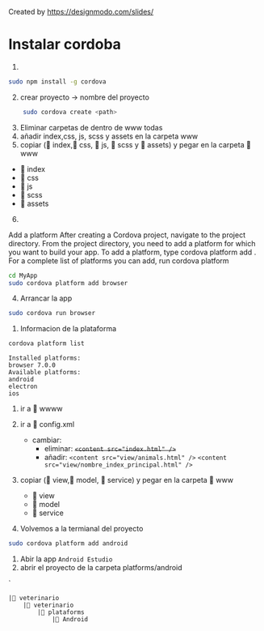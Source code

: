 Created by https://designmodo.com/slides/


# Instalar cordoba

1. 
```bash
sudo npm install -g cordova
```

2. crear proyecto <path> -> nombre del proyecto
```bash
    sudo cordova create <path> 
```

3. Eliminar carpetas de dentro de www todas
4. añadir index,css, js, scss y assets en la carpeta www 
5.  copiar (📂 index,📂 css, 📂 js, 📂 scss y 📂 assets) y pegar en la carpeta 📂 www 
   -  📂 index
   -  📂 css
   -  📂 js 
   -  📂 scss 
   -  📂 assets 
6. 
Add a platform
After creating a Cordova project, navigate to the project directory. From the project directory, you need to add a platform for which you want to build your app.
To add a platform, type cordova platform add <platform name>.
For a complete list of platforms you can add, run cordova platform

```bash
cd MyApp 
sudo cordova platform add browser
```

4. Arrancar la app 
```bash
sudo cordova run browser
```


1. Informacion de la plataforma
```bash
cordova platform list
```
    Installed platforms:
    browser 7.0.0
    Available platforms:
    android
    electron
    ios

1. ir a 📂 wwww
2. ir a 📄 config.xml 
    - cambiar: 
        - eliminar: 
            ~~`<content src="index.html" />`~~ 
        - añadir:
            `<content src="view/animals.html" />` 
            `<content src="view/nombre_index_principal.html" />` 
3. copiar (📂 view,📂 model, 📂 service) y pegar en la carpeta 📂 www 
   -  📂 view
   -  📂 model
   -  📂 service 


10. Volvemos a la termianal del proyecto 
```bash
sudo cordova platform add android
```

1.  Abir la app `Android Estudio`
2.  abrir el proyecto de la carpeta platforms/android

`

    |📂 veterinario 
        |📂 veterinario 
            |📂 plataforms 
                |📂 Android